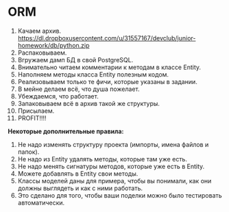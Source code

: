 # ORM

1. Качаем архив.</br>
https://dl.dropboxusercontent.com/u/31557167/devclub/junior-homework/db/python.zip
2. Распаковываем.
3. Вгружаем дамп БД в свой PostgreSQL.
4. Внимательно читаем комментарии к методам в классе Entity.
5. Наполняем методы класса Entity полезным кодом.
6. Реализовываем только те фичи, которые указаны в задании.
7. В мейне делаем всё, что душа пожелает.
8. Убеждаемся, что работает.
9. Запаковываем всё в архив такой же структуры.
10. Присылаем.
11. PROFIT!!!!

**Некоторые дополнительные правила:**
1. Не надо изменять структуру проекта (импорты, имена файлов и папок).
2. Не надо из Entity удалять методы, которые там уже есть.
3. Не надо менять сигнатуры методов, которые уже есть в Entity.
4. Можете добавлять в Entity свои методы.
5. Классы моделей даны для примера, чтобы вы понимали, как они должны выглядеть и как с ними работать.
6. Это сделано для того, чтобы ваши поделки можно было тестировать автоматически.
